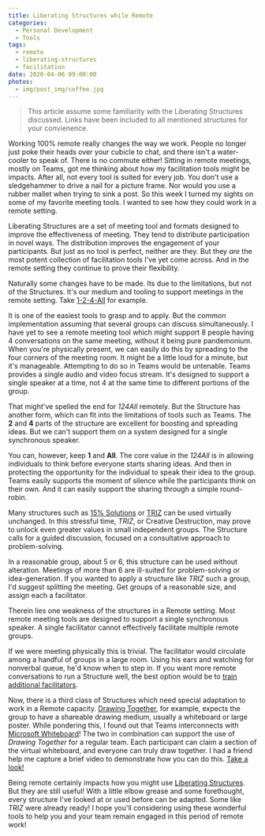 ```yaml
---
title: Liberating Structures while Remote
categories:
  - Personal Development
  - Tools
tags:
  - remote
  - liberating-structures
  - facilitation
date: 2020-04-06 09:00:00
photos:
  - img/post_img/coffee.jpg
---
```


> This article assume some familiarity with the Liberating Structures discussed.
> Links have been included to all mentioned structures for your convienence.

Working 100% remote really changes the way we work. People no longer just poke their heads over your cubicle to chat, and there isn't a water-cooler to speak of. There is no commute either! Sitting in remote meetings, mostly on Teams, got me thinking about how my facilitation tools might be impacts. After all, not every tool is suited for every job. You don't use a sledgehammer to drive a nail for a picture frame. Nor would you use a rubber mallet when trying to sink a post. So this week I turned my sights on some of my favorite meeting tools. I wanted to see how they could work in a remote setting.

Liberating Structures are a set of meeting tool and formats designed to improve the effectiveness of meeting. They tend to distribute participation in novel ways. The distribution improves the engagement of your participants. But just as no tool is perfect, neither are they. But they _are_ the most potent collection of facilitation tools I've yet come across. And in the remote setting they continue to prove their flexibility.

Naturally some changes have to be made. Its due to the limitations, but not of the Structures. It's our medium and tooling to support meetings in the remote setting. Take [1-2-4-All](http://www.liberatingstructures.com/1-1-2-4-all/) for example.

It is one of the easiest tools to grasp and to apply. But the common implementation assuming that several groups can discuss simultaneously. I have yet to see a remote meeting tool which might support 8 people having 4 conversations on the same meeting, without it being pure pandemonium. When you're physically present, we can easily do this by spreading to the four corners of the meeting room. It might be a little loud for a minute, but it's manageable. Attempting to do so in Teams would be untenable. Teams provides a single audio and video focus stream. It's designed to support a single speaker at a time, not 4 at the same time to different portions of the group.

That might've spelled the end for _124All_ remotely. But the Structure has another form, which can fit into the limitations of tools such as Teams. The **2** and **4** parts of the structure are excellent for boosting and spreading ideas. But we can't support them on a system designed for a single synchronous speaker.

You can, however, keep **1** and **All**. The core value in the _124All_ is in allowing individuals to think before everyone starts sharing ideas. And then in protecting the opportunity for the individual to speak their idea to the group. Teams easily supports the moment of silence while the participants think on their own. And it can easily support the sharing through a simple round-robin.

Many structures such as [15% Solutions](http://www.liberatingstructures.com/7-15-solutions/) or [TRIZ](http://www.liberatingstructures.com/6-making-space-with-triz/) can be used virtually unchanged. In this stressful time, _TRIZ_, or Creative Destruction, may prove to unlock even greater values in small independent groups. The Structure calls for a guided discussion, focused on a consultative approach to problem-solving.

In a reasonable group, about 5 or 6, this structure can be used without alteration. Meetings of more than 6 are ill-suited for problem-solving or idea-generation. If you wanted to apply a structure like _TRIZ_ such a group, I'd suggest splitting the meeting. Get groups of a reasonable size, and assign each a facilitator.

Therein lies one weakness of the structures in a Remote setting. Most remote meeting tools are designed to support a single synchronous speaker. A single facilitator cannot effectively facilitate multiple remote groups.

If we were meeting physically this is trivial. The facilitator would circulate among a handful of groups in a large room. Using his ears and watching for nonverbal queue, he'd know when to step in. If you want more remote conversations to run a Structure well, the best option would be to [train additional facilitators](./2020/03/16/conversation-training/).

Now, there is a third class of Structures which need special adaptation to work in a Remote capacity. [Drawing Together](http://www.liberatingstructures.com/20-drawing-together/), for example, expects the group to have a shareable drawing medium, usually a whiteboard or large poster. While pondering this, I found out that Teams interconnects with [Microsoft Whiteboard](https://whiteboard.microsoft.com/)! The two in combination can support the use of _Drawing Together_ for a regular team. Each participant can claim a section of the virtual whiteboard, and everyone can truly draw together. I had a friend help me capture a brief video to demonstrate how you can do this. [Take a look!](https://www.youtube.com/watch?v=ujVnd36Oj8U)

Being remote certainly impacts how you might use [Liberating Structures](http://www.liberatingstructures.com/). But they are still useful! With a little elbow grease and some forethought, every structure I've looked at or used before can be adapted. Some like _TRIZ_ were already ready! I hope you'll considering using these wonderful tools to help you and your team remain engaged in this period of remote work!
